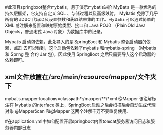 #此项目springboot整合mybatis，用于演示mybatis进阶
MyBatis 是一款优秀的持久层框架，它支持自定义 SQL 、存储过程以及高级映射。
MyBatis 免除了几乎所有的 JDBC 代码以及设置参数和获取结果集的工作。MyBatis
可以通过简单的 XML 或注解来配置和映射原始类型、接口和 Java POJO （Plain Old
Java Objects，普通老式 Java 对象）为数据库中的记录。

Mybatis 启动包依赖，此处导入的是 SpringBoot 和 Mybatis 整合启动器的依赖，点击
去可以看到，这个启动包依赖了mybatis 和mybatis-spring （Mybatis 和 Spring 整
合的 Jar 包），因此使用 SpringBoot 之后只需要导入这个启动器的依赖即可。

## xml文件放置在/src/main/resource/mapper/文件夹下
mybatis.mapper-locations=classpath*:/mapper/**/*.xml
@Mapper
该注解标注在 Mybatis 的interface 类上，SpringBoot 启动之后会扫描后会自动生成代理对象
@MapperScan 和@Mapper 这两个注解千万不要重复使用。

#在application.yml中如何配置开启springboot内置tomcat服务器访问日志和服务器内部日志
